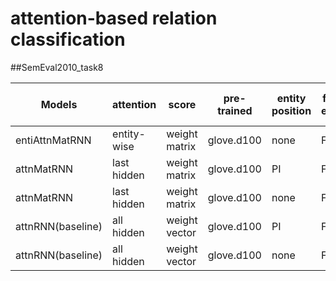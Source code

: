 # attention-based relation classification


##SemEval2010_task8

|Models|attention|score|pre-trained|entity position|freeze embed|monitor|batch size| official macro-F1| random search|
|------|---------|-----|-----------|---------------|------------|-------|----------|------------------|--------------|
|entiAttnMatRNN|entity-wise|weight matrix|glove.d100|none|FALSE|val_acc|32| |200|
|attnMatRNN|last hidden|weight matrix|glove.d100|PI|FALSE|val_acc|32| 81.48%|200|
|attnMatRNN|last hidden|weight matrix|glove.d100|none|FALSE|val_acc|32| |200|
|attnRNN(baseline)|all hidden|weight vector|glove.d100|PI|FALSE|val_acc|32| 80.94%|200|
|attnRNN(baseline)|all hidden|weight vector|glove.d100|none|FALSE|val_acc|32|70.90% |200|

